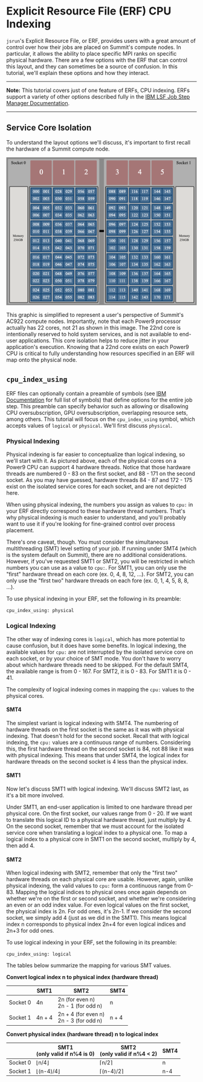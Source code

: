 # Explicit Resource File (ERF) CPU Indexing

`jsrun`'s Explicit Resource File, or ERF, provides users with a great amount of
control over how their jobs are placed on Summit's compute nodes. In
particular, it allows the ability to place specific MPI ranks on specific
physical hardware. There are a few options with the ERF that can control this
layout, and they can sometimes be a source of confusion. In this tutorial,
we'll explain these options and how they interact.

<hr>

**Note:** This tutorial covers just of one feature of ERFs, CPU indexing. ERFs
support a variety of other options described fully in the [IBM LSF Job Step
Manager
Documentation](https://www.ibm.com/support/knowledgecenter/en/SSWRJV_10.1.0/jsm/10.3/base/erf_format.html). 

<hr>

## Service Core Isolation

To understand the layout options we'll discuss, it's important to first recall
the hardware of a Summit compute node. 

<p align=center>
<img src="./images/Summit_Compute_Node.png" alt="Summit Compute Node">
</p>

This graphic is simplified to represent a user's perspective of Summit's AC922
compute nodes. Importantly, note that each Power9 processor actually has 22
cores, not 21 as shown in this image. The 22nd core is intentionally reserved
to hold system services, and is not available to end-user applications. This
core isolation helps to reduce jitter in your application's execution. Knowing
that a 22nd core exists on each Power9 CPU is critical to fully understanding
how resources specified in an ERF will map onto the physical node.

## `cpu_index_using`

ERF files can optionally contain a preamble of symbols (see [IBM
Documentation](https://www.ibm.com/support/knowledgecenter/en/SSWRJV_10.1.0/jsm/10.3/base/erf_format.html)
for full list of symbols) that define options for the entire job step. This
preamble can specify behavior such as allowing or disallowing CPU
oversubscription, GPU oversubscription, overlapping resource sets, among
others. This tutorial will focus on the `cpu_index_using` symbol, which accepts
values of `logical` or `physical`. We'll first discuss `physical`.

### Physical Indexing

Physical indexing is far easier to conceptualize than logical indexing, so
we'll start with it. As pictured above, each of the physical cores on a Power9
CPU can support 4 hardware threads. Notice that those hardware threads are
numbered 0 - 83 on the first socket, and 88 - 171 on the second socket. As you
may have guessed, hardware threads 84 - 87 and 172 - 175 exist on the isolated
service cores for each socket, and are not depicted here.

When using physical indexing, the numbers you assign as values to `cpu:` in
your ERF directly correspond to these hardware thread numbers. That's why
physical indexing is much easier to understand, and you'll probably want to use
it if you're looking for fine-grained control over process placement.

There's one caveat, though. You must consider the simultaneous multithreading
(SMT) level setting of your job. If running under SMT4 (which is the system
default on Summit), there are no additional considerations. However, if you've
requested SMT1 or SMT2, you will be restricted in which numbers you can use as
a value to `cpu:`. For SMT1, you can only use the "first" hardware thread on
each core (ex. 0, 4, 8, 12, ...). For SMT2, you can only use the "first two"
hardware threads on each fore (ex. 0, 1, 4, 5, 8, 8, ...).

To use physical indexing in your ERF, set the following in its preamble:
```
cpu_index_using: physical
```

### Logical Indexing

The other way of indexing cores is `logical`, which has more potential to cause
confusion, but it does have some benefits. In logical indexing, the available
values for `cpu:` are not interrupted by the isolated service core on each
socket, or by your choice of SMT mode. You don't have to worry about which
hardware threads need to be skipped. For the default SMT4, the available range
is from 0 - 167. For SMT2, it is 0 - 83. For SMT1 it is 0 - 41.

The complexity of logical indexing comes in mapping the `cpu:` values to the
physical cores.

#### SMT4

The simplest variant is logical indexing with SMT4. The numbering of hardware
threads on the first socket is the same as it was with physical indexing. That
doesn't hold for the second socket. Recall that with logical indexing, the
`cpu:` values are a continuous range of numbers. Considering this, the first
hardware thread on the second socket is 84, not 88 like it was with physical
indexing. This means that under SMT4, the logical index for hardware threads on
the second socket is 4 less than the physical index.

#### SMT1

Now let's discuss SMT1 with logical indexing. We'll discuss SMT2 last, as it's
a bit more involved. 

Under SMT1, an end-user application is limited to one hardware thread per
physical core. On the first socket, our values range from 0 - 20. If we want to
translate this logical ID to a physical hardware thread, just multiply by 4. On
the second socket, remember that we must account for the isolated service core
when translating a logical index to a physical one. To map a logical index to a
physical core in SMT1 on the second socket, multiply by 4, then add 4.

#### SMT2

When logical indexing with SMT2, remember that only the "first two" hardware
threads on each physical core are usable. However, again, unlike physical
indexing, the valid values to `cpu:` form a continuous range from 0-83. Mapping
the logical indices to physical ones once again depends on whether we're on the
first or second socket, and whether we're considering an even or an odd index
value. For even logical values on the first socket, the physical index is 2n.
For odd ones, it's 2n-1. If we consider the second socket, we simply add 4
(just as we did in the SMT1). This means logical index n corresponds to
physical index 2n+4 for even logical indices and 2n+3 for odd ones.


To use logical indexing in your ERF, set the following in its preamble:
```
cpu_index_using: logical
```

The tables below summarize the mapping for various SMT values.

**Convert logical index n to physical index (hardware thread)**

|          | SMT1   | SMT2                                        | SMT4  |
|----------|--------|---------------------------------------------|-------|
| Socket 0 | 4n     | 2n (for even n) <br> 2n - 1 (for odd n)     | n     |
| Socket 1 | 4n + 4 | 2n + 4 (for even n) <br> 2n - 3 (for odd n) | n + 4 |


**Convert physical index (hardware thread) n to logical index**

|          | SMT1 <br> (only valid if n%4 is 0) | SMT2 <br> (only valid if n%4 < 2) | SMT4 |
|----------|------------------------------------|------------------------------|------|
| Socket 0 | ⌊n/4⌋                              | ⌈n/2⌉                        | n    |
| Socket 1 | ⌊(n-4)/4⌋                          | ⌈(n-4)/2⌉                    | n-4  | 
